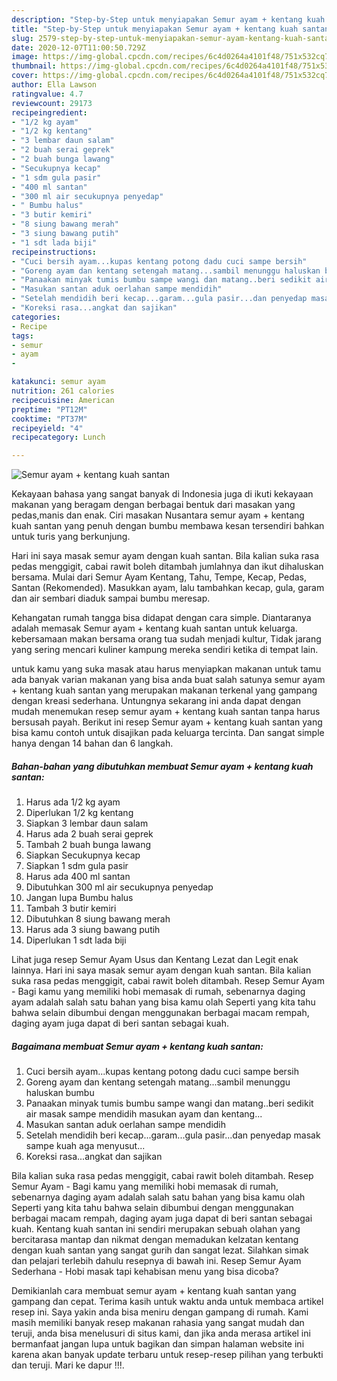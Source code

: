 ```yaml
---
description: "Step-by-Step untuk menyiapakan Semur ayam + kentang kuah santan terupdate"
title: "Step-by-Step untuk menyiapakan Semur ayam + kentang kuah santan terupdate"
slug: 2579-step-by-step-untuk-menyiapakan-semur-ayam-kentang-kuah-santan-terupdate
date: 2020-12-07T11:00:50.729Z
image: https://img-global.cpcdn.com/recipes/6c4d0264a4101f48/751x532cq70/semur-ayam-kentang-kuah-santan-foto-resep-utama.jpg
thumbnail: https://img-global.cpcdn.com/recipes/6c4d0264a4101f48/751x532cq70/semur-ayam-kentang-kuah-santan-foto-resep-utama.jpg
cover: https://img-global.cpcdn.com/recipes/6c4d0264a4101f48/751x532cq70/semur-ayam-kentang-kuah-santan-foto-resep-utama.jpg
author: Ella Lawson
ratingvalue: 4.7
reviewcount: 29173
recipeingredient:
- "1/2 kg ayam"
- "1/2 kg kentang"
- "3 lembar daun salam"
- "2 buah serai geprek"
- "2 buah bunga lawang"
- "Secukupnya kecap"
- "1 sdm gula pasir"
- "400 ml santan"
- "300 ml air secukupnya penyedap"
- " Bumbu halus"
- "3 butir kemiri"
- "8 siung bawang merah"
- "3 siung bawang putih"
- "1 sdt lada biji"
recipeinstructions:
- "Cuci bersih ayam...kupas kentang potong dadu cuci sampe bersih"
- "Goreng ayam dan kentang setengah matang...sambil menunggu haluskan bumbu"
- "Panaakan minyak tumis bumbu sampe wangi dan matang..beri sedikit air masak sampe mendidih masukan ayam dan kentang..."
- "Masukan santan aduk oerlahan sampe mendidih"
- "Setelah mendidih beri kecap...garam...gula pasir...dan penyedap masak sampe kuah aga menyusut..."
- "Koreksi rasa...angkat dan sajikan"
categories:
- Recipe
tags:
- semur
- ayam
- 

katakunci: semur ayam  
nutrition: 261 calories
recipecuisine: American
preptime: "PT12M"
cooktime: "PT37M"
recipeyield: "4"
recipecategory: Lunch

---
```



![Semur ayam + kentang kuah santan](https://img-global.cpcdn.com/recipes/6c4d0264a4101f48/751x532cq70/semur-ayam-kentang-kuah-santan-foto-resep-utama.jpg)

Kekayaan bahasa yang sangat banyak di Indonesia juga di ikuti kekayaan makanan yang beragam dengan berbagai bentuk dari masakan yang pedas,manis dan enak. Ciri masakan Nusantara semur ayam + kentang kuah santan yang penuh dengan bumbu membawa kesan tersendiri bahkan untuk turis yang berkunjung.


Hari ini saya masak semur ayam dengan kuah santan. Bila kalian suka rasa pedas menggigit, cabai rawit boleh ditambah jumlahnya dan ikut dihaluskan bersama. Mulai dari Semur Ayam Kentang, Tahu, Tempe, Kecap, Pedas, Santan (Rekomended). Masukkan ayam, lalu tambahkan kecap, gula, garam dan air sembari diaduk sampai bumbu meresap.

Kehangatan rumah tangga bisa didapat dengan cara simple. Diantaranya adalah memasak Semur ayam + kentang kuah santan untuk keluarga. kebersamaan makan bersama orang tua sudah menjadi kultur, Tidak jarang yang sering mencari kuliner kampung mereka sendiri ketika di tempat lain.

untuk kamu yang suka masak atau harus menyiapkan makanan untuk tamu ada banyak varian makanan yang bisa anda buat salah satunya semur ayam + kentang kuah santan yang merupakan makanan terkenal yang gampang dengan kreasi sederhana. Untungnya sekarang ini anda dapat dengan mudah menemukan resep semur ayam + kentang kuah santan tanpa harus bersusah payah.
Berikut ini resep Semur ayam + kentang kuah santan yang bisa kamu contoh untuk disajikan pada keluarga tercinta. Dan sangat simple hanya dengan 14 bahan dan 6 langkah.


<!--inarticleads1-->

##### Bahan-bahan yang dibutuhkan membuat Semur ayam + kentang kuah santan:

1. Harus ada 1/2 kg ayam
1. Diperlukan 1/2 kg kentang
1. Siapkan 3 lembar daun salam
1. Harus ada 2 buah serai geprek
1. Tambah 2 buah bunga lawang
1. Siapkan Secukupnya kecap
1. Siapkan 1 sdm gula pasir
1. Harus ada 400 ml santan
1. Dibutuhkan 300 ml air secukupnya penyedap
1. Jangan lupa  Bumbu halus
1. Tambah 3 butir kemiri
1. Dibutuhkan 8 siung bawang merah
1. Harus ada 3 siung bawang putih
1. Diperlukan 1 sdt lada biji


Lihat juga resep Semur Ayam Usus dan Kentang Lezat dan Legit enak lainnya. Hari ini saya masak semur ayam dengan kuah santan. Bila kalian suka rasa pedas menggigit, cabai rawit boleh ditambah. Resep Semur Ayam - Bagi kamu yang memiliki hobi memasak di rumah, sebenarnya daging ayam adalah salah satu bahan yang bisa kamu olah Seperti yang kita tahu bahwa selain dibumbui dengan menggunakan berbagai macam rempah, daging ayam juga dapat di beri santan sebagai kuah. 

<!--inarticleads2-->

##### Bagaimana membuat  Semur ayam + kentang kuah santan:

1. Cuci bersih ayam...kupas kentang potong dadu cuci sampe bersih
1. Goreng ayam dan kentang setengah matang...sambil menunggu haluskan bumbu
1. Panaakan minyak tumis bumbu sampe wangi dan matang..beri sedikit air masak sampe mendidih masukan ayam dan kentang...
1. Masukan santan aduk oerlahan sampe mendidih
1. Setelah mendidih beri kecap...garam...gula pasir...dan penyedap masak sampe kuah aga menyusut...
1. Koreksi rasa...angkat dan sajikan


Bila kalian suka rasa pedas menggigit, cabai rawit boleh ditambah. Resep Semur Ayam - Bagi kamu yang memiliki hobi memasak di rumah, sebenarnya daging ayam adalah salah satu bahan yang bisa kamu olah Seperti yang kita tahu bahwa selain dibumbui dengan menggunakan berbagai macam rempah, daging ayam juga dapat di beri santan sebagai kuah. Kentang kuah santan ini sendiri merupakan sebuah olahan yang bercitarasa mantap dan nikmat dengan memadukan kelzatan kentang dengan kuah santan yang sangat gurih dan sangat lezat. Silahkan simak dan pelajari terlebih dahulu resepnya di bawah ini. Resep Semur Ayam Sederhana - Hobi masak tapi kehabisan menu yang bisa dicoba? 

Demikianlah cara membuat semur ayam + kentang kuah santan yang gampang dan cepat. Terima kasih untuk waktu anda untuk membaca artikel resep ini. Saya yakin anda bisa meniru dengan gampang di rumah. Kami masih memiliki banyak resep makanan rahasia yang sangat mudah dan teruji, anda bisa menelusuri di situs kami, dan jika anda merasa artikel ini bermanfaat jangan lupa untuk bagikan dan simpan halaman website ini karena akan banyak update terbaru untuk resep-resep pilihan yang terbukti dan teruji. Mari ke dapur !!!. 
